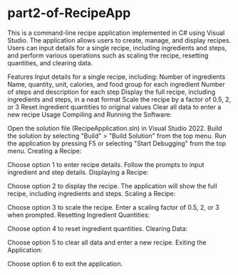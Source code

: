 # part2-of-RecipeApp
This is a command-line recipe application implemented in C# using Visual Studio. The application allows users to create, manage, and display recipes. Users can input details for a single recipe, including ingredients and steps, and perform various operations such as scaling the recipe, resetting quantities, and clearing data.

Features
Input details for a single recipe, including:
Number of ingredients
Name, quantity, unit, calories, and food group for each ingredient
Number of steps and description for each step
Display the full recipe, including ingredients and steps, in a neat format
Scale the recipe by a factor of 0.5, 2, or 3
Reset ingredient quantities to original values
Clear all data to enter a new recipe
Usage
Compiling and Running the Software:

Open the solution file (RecipeApplication.sln) in Visual Studio 2022.
Build the solution by selecting "Build" > "Build Solution" from the top menu.
Run the application by pressing F5 or selecting "Start Debugging" from the top menu.
Creating a Recipe:

Choose option 1 to enter recipe details.
Follow the prompts to input ingredient and step details.
Displaying a Recipe:

Choose option 2 to display the recipe.
The application will show the full recipe, including ingredients and steps.
Scaling a Recipe:

Choose option 3 to scale the recipe.
Enter a scaling factor of 0.5, 2, or 3 when prompted.
Resetting Ingredient Quantities:

Choose option 4 to reset ingredient quantities.
Clearing Data:

Choose option 5 to clear all data and enter a new recipe.
Exiting the Application:

Choose option 6 to exit the application.
